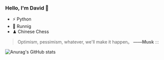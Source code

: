 ### Hello, I'm David 👋

 - ⚡ Python
 - 🏃 Runnig
 - ♟ Chinese Chess
 
 > Optimism, pessimism, whatever, we'll make it happen。 
 **——Musk**
:::
 
<!--
**LucksDavid/LucksDavid** is a ✨ _special_ ✨ repository because its `README.md` (this file) appears on your GitHub profile.

Here are some ideas to get you started:

![](https://img.shields.io/badge/python-3.9-orange?style=for-the-badge&logo=python&logoColor=orange)

- 🔭 I’m currently working on ...
- 🌱 I’m currently learning ...
- 👯 I’m looking to collaborate on ...
- 🤔 I’m looking for help with ...
- 💬 Ask me about ...
- 📫 How to reach me: ...
- 😄 Pronouns: ...
- ⚡ Fun fact: ...
-->

![Anurag's GitHub stats](https://github-readme-stats.vercel.app/api?username=LucksDavid&show_icons=true&theme=tokyonight)

